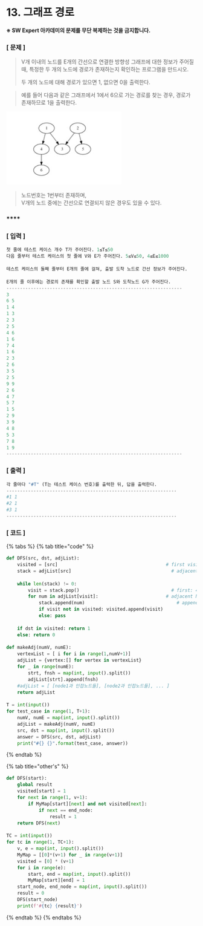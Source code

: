 # 13.  그래프 경로

**※ SW Expert 아카데미의 문제를 무단 복제하는 것을 금지합니다.**

### \[ 문제 \]

> V개 이내의 노드를 E개의 간선으로 연결한 방향성 그래프에 대한 정보가 주어질 때, 특정한 두 개의 노드에 경로가 존재하는지 확인하는 프로그램을 만드시오.  
>   
> 두 개의 노드에 대해 경로가 있으면 1, 없으면 0을 출력한다.

> 예를 들어 다음과 같은 그래프에서 1에서 6으로 가는 경로를 찾는 경우, 경로가 존재하므로 1을 출력한다.

![](../../.gitbook/assets/samsung_13.jpg)

> 노드번호는 1번부터 존재하며,   
> V개의 노드 중에는 간선으로 연결되지 않은 경우도 있을 수 있다.

### \*\*\*\*

### **\[ 입력 \]**

```python
첫 줄에 테스트 케이스 개수 T가 주어진다. 1≤T≤50
다음 줄부터 테스트 케이스의 첫 줄에 V와 E가 주어진다. 5≤V≤50, 4≤E≤1000 

테스트 케이스의 둘째 줄부터 E개의 줄에 걸쳐, 출발 도착 노드로 간선 정보가 주어진다. 

E개의 줄 이후에는 경로의 존재를 확인할 출발 노드 S와 도착노드 G가 주어진다.
-----------------------------------------------------------------
3
6 5
1 4
1 3
2 3
2 5
4 6
1 6
7 4
1 6
2 3
2 6
3 5
2 5
9 9
2 6
4 7
5 7
1 5
2 9
3 9
4 8
5 3
7 8
1 9
-----------------------------------------------------------------
```



### **\[ 출력 \]**

```python
각 줄마다 "#T" (T는 테스트 케이스 번호)를 출력한 뒤, 답을 출력한다.
---------------------------------------------------------------
#1 1
#2 1
#3 1
---------------------------------------------------------------
```

### 

### \[ 코드 \]

{% tabs %}
{% tab title="code" %}
```python
def DFS(src, dst, adjList):	
    visited = [src]	                                       # first visited node : 1
    stack = adjList[src]	                                 # adjacent Nodes with 1 : 3, 4
    
    while len(stack) != 0:		
        visit = stack.pop()        		                     # first: 4, second: 3
        for num in adjList[visit]:                         # adjacent Node with 4			
            stack.append(num)		                           # append that to stack
            if visit not in visited: visited.append(visit)		
            else: pass
            	
    if dst in visited: return 1	
    else: return 0    

def makeAdj(numV, numE):	
    vertexList = [ i for i in range(1,numV+1)]	
    adjList = {vertex:[] for vertex in vertexList}	
    for _ in range(numE):		
        strt, fnsh = map(int, input().split())		
        adjList[strt].append(fnsh)	
    #adjList = [ [node1과 인접노드들], [node2과 인접노드들], ... ]
    return adjList

T = int(input())
for test_case in range(1, T+1):	
    numV, numE = map(int, input().split())	
    adjList = makeAdj(numV, numE)	
    src, dst = map(int, input().split())	
    answer = DFS(src, dst, adjList)	
    print("#{} {}".format(test_case, answer))
```
{% endtab %}

{% tab title="other\'s" %}
```python
def DFS(start):    
    global result    
    visited[start] = 1    
    for next in range(1, v+1):        
        if MyMap[start][next] and not visited[next]:            
            if next == end_node:                
                result = 1                
    return DFS(next)

TC = int(input())
for tc in range(1, TC+1):    
    v, e = map(int, input().split())    
    MyMap = [[0]*(v+1) for _ in range(v+1)]    
    visited = [0] * (v+1)    
    for i in range(e):        
        start, end = map(int, input().split())        
        MyMap[start][end] = 1    
    start_node, end_node = map(int, input().split())
    result = 0    
    DFS(start_node)    
    print(f'#{tc} {result}')
```
{% endtab %}
{% endtabs %}

